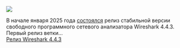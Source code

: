 <!--2025-01-09 11:25:15-->
<div class="yb">
  <div class="rss smaller1 habr"><img src="https://habrastorage.org/getpro/habr/upload_files/4df/0ed/d61/4df0edd61b3c7d6387b56d815aeaa464.jpeg" /><p>В&nbsp;начале января 2025&nbsp;года <a href="https://www.wireshark.org/docs/relnotes/wireshark-4.4.3.html" rel="noopener noreferrer nofollow">состоялся</a> релиз стабильной версии свободного программного сетевого анализатора Wireshark 4.4.3. Первый релиз ветки... <br><a class="light" href="https://habr.com/ru/news/872466/?utm_source=habrahabr&utm_medium=rss&utm_campaign=872466">Релиз Wireshark 4.4.3</a></div>
</div>
